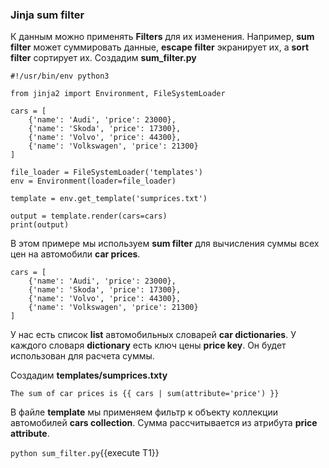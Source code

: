 ### Jinja sum filter

К данным можно применять **Filters** для их изменения. Например, **sum filter** может суммировать данные, **escape filter** экранирует их, а **sort filter** сортирует их.
Создадим **sum_filter.py**
```
#!/usr/bin/env python3

from jinja2 import Environment, FileSystemLoader

cars = [
    {'name': 'Audi', 'price': 23000}, 
    {'name': 'Skoda', 'price': 17300}, 
    {'name': 'Volvo', 'price': 44300}, 
    {'name': 'Volkswagen', 'price': 21300}
]

file_loader = FileSystemLoader('templates')
env = Environment(loader=file_loader)

template = env.get_template('sumprices.txt')

output = template.render(cars=cars)
print(output)
```

В этом примере мы используем **sum filter** для вычисления суммы всех цен на автомобили **car prices**.
```
cars = [
    {'name': 'Audi', 'price': 23000}, 
    {'name': 'Skoda', 'price': 17300}, 
    {'name': 'Volvo', 'price': 44300}, 
    {'name': 'Volkswagen', 'price': 21300}
]
```

У нас есть список **list** автомобильных словарей **car dictionaries**. У каждого словаря **dictionary** есть ключ цены **price key**. Он будет использован для расчета суммы.

Создадим **templates/sumprices.txty**
```
The sum of car prices is {{ cars | sum(attribute='price') }}
```

В файле **template** мы применяем фильтр к объекту коллекции автомобилей **cars collection**. Сумма рассчитывается из атрибута **price attribute**.

`python sum_filter.py`{{execute T1}}